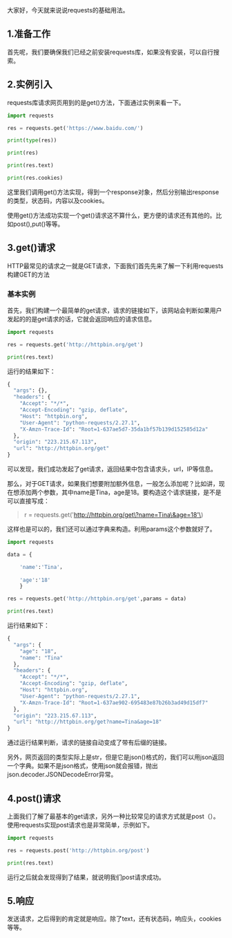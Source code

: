 大家好，今天就来说说requests的基础用法。

## 1.准备工作

首先呢，我们要确保我们已经之前安装requests库，如果没有安装，可以自行搜索。

## 2.实例引入

requests库请求网页用到的是get\(\)方法，下面通过实例来看一下。

```python
import requests

res = requests.get('https://www.baidu.com/')

print(type(res))

print(res)

print(res.text)

print(res.cookies)

```

这里我们调用get\(\)方法实现，得到一个response对象，然后分别输出response的类型，状态码，内容以及cookies。

使用get\(\)方法成功实现一个get\(\)请求这不算什么，更方便的请求还有其他的。比如post\(\),put\(\)等等。

## 3.get\(\)请求

HTTP最常见的请求之一就是GET请求，下面我们首先先来了解一下利用requests构建GET的方法

### 基本实例

首先，我们构建一个最简单的get请求，请求的链接如下，该网站会判断如果用户发起的的是get请求的话，它就会返回响应的请求信息。

```python
import requests

res = requests.get('http://httpbin.org/get')

print(res.text)
```

运行的结果如下：

```python
{
  "args": {}, 
  "headers": {
    "Accept": "*/*", 
    "Accept-Encoding": "gzip, deflate", 
    "Host": "httpbin.org", 
    "User-Agent": "python-requests/2.27.1", 
    "X-Amzn-Trace-Id": "Root=1-637ae5d7-35da1bf57b139d152585d12a"
  }, 
  "origin": "223.215.67.113", 
  "url": "http://httpbin.org/get"
}
```

可以发现，我们成功发起了get请求，返回结果中包含请求头，url，IP等信息。

那么，对于GET请求，如果我们想要附加额外信息，一般怎么添加呢？比如讲，现在想添加两个参数，其中name是Tina，age是18。要构造这个请求链接，是不是可以直接写成：

> r = requests.get\('http://httpbin.org/get\?name=Tina\&age=18'\)

这样也是可以的，我们还可以通过字典来构造。利用params这个参数就好了。

```python
import requests

data = {

    'name':'Tina'，
    
    'age':'18'
    }

res = requests.get('http://httpbin.org/get',params = data)

print(res.text)
```

运行结果如下：

```python
{
  "args": {
    "age": "18", 
    "name": "Tina"
  }, 
  "headers": {
    "Accept": "*/*", 
    "Accept-Encoding": "gzip, deflate", 
    "Host": "httpbin.org", 
    "User-Agent": "python-requests/2.27.1", 
    "X-Amzn-Trace-Id": "Root=1-637ae902-695483e87b26b3ad49d15df7"
  }, 
  "origin": "223.215.67.113", 
  "url": "http://httpbin.org/get?name=Tina&age=18"
}
```

通过运行结果判断，请求的链接自动变成了带有后缀的链接。

另外，网页返回的类型实际上是str，但是它是json\(\)格式的，我们可以用json返回一个字典。如果不是json格式，使用json就会报错，抛出json.decoder.JSONDecodeError异常。

## 4.post\(\)请求

上面我们了解了最基本的get请求，另外一种比较常见的请求方式就是post（）。使用requests实现post请求也是非常简单，示例如下。

```python
import requests

res = requests.post('http://httpbin.org/post')

print(res.text)
```

运行之后就会发现得到了结果，就说明我们post请求成功。

## 5.响应

发送请求，之后得到的肯定就是响应。除了text，还有状态码，响应头，cookies等等。